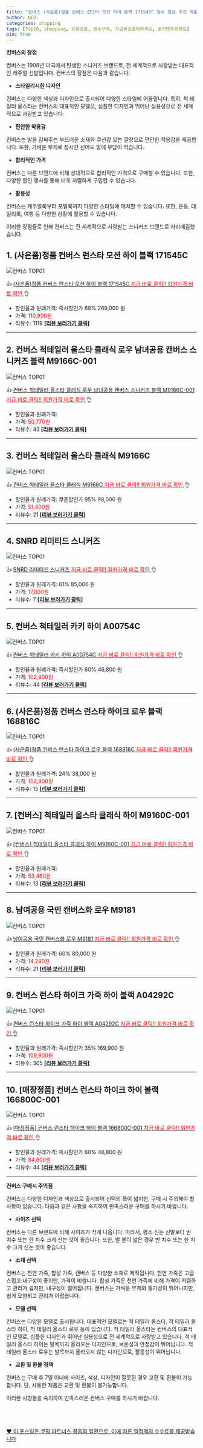 ```yaml
---
title: "컨버스 (사은품)정품 컨버스 런스타 모션 하이 블랙 171545C 필수 필요 추천 제품 비교 최저 가격 비교 장점 구매 후기 구매평"
author: NEO.
categories: shopping
tags: [Top10, shopping, 유행상품, 필수구매, 지금바로클릭하세요, 놓치면후회해요]
pin: true
---
```

**컨버스의 장점**

컨버스는 1908년 미국에서 탄생한 스니커즈 브랜드로, 전 세계적으로 사랑받는 대표적인 캐주얼 신발입니다. 컨버스의 장점은 다음과 같습니다.

* **스타일리시한 디자인**

컨버스는 다양한 색상과 디자인으로 출시되어 다양한 스타일에 어울립니다. 특히, 척 테일러 올스타는 컨버스의 대표적인 모델로, 심플한 디자인과 뛰어난 실용성으로 전 세계적으로 사랑받고 있습니다.

* **편안한 착용감**

컨버스는 발을 감싸주는 부드러운 소재와 쿠션감 있는 깔창으로 편안한 착용감을 제공합니다. 또한, 가벼운 무게로 장시간 신어도 발에 부담이 적습니다.

* **합리적인 가격**

컨버스는 다른 브랜드에 비해 상대적으로 합리적인 가격으로 구매할 수 있습니다. 또한, 다양한 할인 행사를 통해 더욱 저렴하게 구입할 수 있습니다.

* **활용성**

컨버스는 캐주얼룩부터 포멀룩까지 다양한 스타일에 매치할 수 있습니다. 또한, 운동, 데일리룩, 여행 등 다양한 상황에 활용할 수 있습니다.

이러한 장점들로 인해 컨버스는 전 세계적으로 사랑받는 스니커즈 브랜드로 자리매김했습니다.

   

## 1. (사은품)정품 컨버스 런스타 모션 하이 블랙 171545C

![컨버스 TOP01](https://thumbnail6.coupangcdn.com/thumbnails/remote/490x490ex/image/vendor_inventory/78a5/7cefc24ef1913c9a338d1c6cd5679c45a1a09176aa63cc2ce78bc6e3a33a.png)


👍 [(사은품)정품 컨버스 런스타 모션 하이 블랙 171545C <font color=red> 지금 바로 클릭!! 회원가격 바로 확인 </font> ](https://link.coupang.com/re/AFFSDP?lptag=AF3617701&subid=GithubCoopas&pageKey=6373197553&traceid=V0-153&itemId=13508186625&vendorItemId=81901891164) 👌 


- 할인율과 원래가격: 즉시할인가 68%  269,000   원
- 가격: <span style='color:red'>110,900원</span>
- 리뷰수: 1119  [**[리뷰 보러가기 클릭]**](https://link.coupang.com/re/AFFSDP?lptag=AF3617701&subid=GithubCoopas&pageKey=6373197553&traceid=V0-153&itemId=13508186625&vendorItemId=81901891164)

---


   

## 2. 컨버스 척테일러 올스타 클래식 로우 남녀공용 캔버스 스니커즈 블랙 M9166C-001

![컨버스 TOP01](https://thumbnail10.coupangcdn.com/thumbnails/remote/490x490ex/image/vendor_inventory/d04b/c6094f676aa13b8586adcf7b005489dfa1a605970543c585261c7cca09d1.jpg)


👍 [컨버스 척테일러 올스타 클래식 로우 남녀공용 캔버스 스니커즈 블랙 M9166C-001 <font color=red> 지금 바로 클릭!! 회원가격 바로 확인 </font> ](https://link.coupang.com/re/AFFSDP?lptag=AF3617701&subid=GithubCoopas&pageKey=1295340382&traceid=V0-153&itemId=2307595201&vendorItemId=84584093719) 👌 


- 할인율과 원래가격: 
- 가격: <span style='color:red'>50,770원</span>
- 리뷰수: 43  [**[리뷰 보러가기 클릭]**](https://link.coupang.com/re/AFFSDP?lptag=AF3617701&subid=GithubCoopas&pageKey=1295340382&traceid=V0-153&itemId=2307595201&vendorItemId=84584093719)

---


   

## 3. 컨버스 척테일러 올스타 클래식 M9166C

![컨버스 TOP01](https://thumbnail6.coupangcdn.com/thumbnails/remote/490x490ex/image/vendor_inventory/141d/f573254bba9110aee4fd3e906590651164477ed0646289a3f0a4366da0c9.jpg)


👍 [컨버스 척테일러 올스타 클래식 M9166C <font color=red> 지금 바로 클릭!! 회원가격 바로 확인 </font> ](https://link.coupang.com/re/AFFSDP?lptag=AF3617701&subid=GithubCoopas&pageKey=6714315697&traceid=V0-153&itemId=15597662499&vendorItemId=75315486384) 👌 


- 할인율과 원래가격: 쿠폰할인가 95%  98,000   원
- 가격: <span style='color:red'>51,400원</span>
- 리뷰수: 21  [**[리뷰 보러가기 클릭]**](https://link.coupang.com/re/AFFSDP?lptag=AF3617701&subid=GithubCoopas&pageKey=6714315697&traceid=V0-153&itemId=15597662499&vendorItemId=75315486384)

---


   

## 4. SNRD 리미티드 스니커즈

![컨버스 TOP01](https://thumbnail6.coupangcdn.com/thumbnails/remote/490x490ex/image/retail/images/2019/06/25/14/9/2fc9eb15-5505-4a89-84cf-7c6ead043270.jpg)


👍 [SNRD 리미티드 스니커즈 <font color=red> 지금 바로 클릭!! 회원가격 바로 확인 </font> ](https://link.coupang.com/re/AFFSDP?lptag=AF3617701&subid=GithubCoopas&pageKey=246288846&traceid=V0-153&itemId=780348357&vendorItemId=4971303939) 👌 


- 할인율과 원래가격: 61%  85,000   원
- 가격: <span style='color:red'>17,800원</span>
- 리뷰수: 7  [**[리뷰 보러가기 클릭]**](https://link.coupang.com/re/AFFSDP?lptag=AF3617701&subid=GithubCoopas&pageKey=246288846&traceid=V0-153&itemId=780348357&vendorItemId=4971303939)

---


   

## 5. 컨버스 척테일러 카키 하이 A00754C

![컨버스 TOP01](https://thumbnail8.coupangcdn.com/thumbnails/remote/490x490ex/image/vendor_inventory/56fe/a20528153455310bd235500d66f48b3a7a4292e785b258b9f3c7b3c4f5bb.jpg)


👍 [컨버스 척테일러 카키 하이 A00754C <font color=red> 지금 바로 클릭!! 회원가격 바로 확인 </font> ](https://link.coupang.com/re/AFFSDP?lptag=AF3617701&subid=GithubCoopas&pageKey=6853984522&traceid=V0-153&itemId=16338503480&vendorItemId=83530389243) 👌 


- 할인율과 원래가격: 즉시할인가 60%  46,800   원
- 가격: <span style='color:red'>102,900원</span>
- 리뷰수: 44  [**[리뷰 보러가기 클릭]**](https://link.coupang.com/re/AFFSDP?lptag=AF3617701&subid=GithubCoopas&pageKey=6853984522&traceid=V0-153&itemId=16338503480&vendorItemId=83530389243)

---


   

## 6. (사은품)정품 컨버스 런스타 하이크 로우 블랙 168816C

![컨버스 TOP01](https://thumbnail10.coupangcdn.com/thumbnails/remote/490x490ex/image/vendor_inventory/99b7/68efc744e5fd938ebbb6722231f25e3a52e66d44ac8b176e7e1b444f6063.jpg)


👍 [(사은품)정품 컨버스 런스타 하이크 로우 블랙 168816C <font color=red> 지금 바로 클릭!! 회원가격 바로 확인 </font> ](https://link.coupang.com/re/AFFSDP?lptag=AF3617701&subid=GithubCoopas&pageKey=6628840122&traceid=V0-153&itemId=16641389312&vendorItemId=81901888020) 👌 


- 할인율과 원래가격: 24%  38,000   원
- 가격: <span style='color:red'>104,900원</span>
- 리뷰수: 15  [**[리뷰 보러가기 클릭]**](https://link.coupang.com/re/AFFSDP?lptag=AF3617701&subid=GithubCoopas&pageKey=6628840122&traceid=V0-153&itemId=16641389312&vendorItemId=81901888020)

---


   

## 7. [컨버스] 척테일러 올스타 클래식 하이 M9160C-001

![컨버스 TOP01](https://thumbnail10.coupangcdn.com/thumbnails/remote/490x490ex/image/vendor_inventory/7687/ea0743d2b731b9371662cbb18d14df39f3553422ca2bea4f39ce622f2c99.jpg)


👍 [[컨버스] 척테일러 올스타 클래식 하이 M9160C-001 <font color=red> 지금 바로 클릭!! 회원가격 바로 확인 </font> ](https://link.coupang.com/re/AFFSDP?lptag=AF3617701&subid=GithubCoopas&pageKey=293970809&traceid=V0-153&itemId=927885423&vendorItemId=83999593592) 👌 


- 할인율과 원래가격: 
- 가격: <span style='color:red'>53,460원</span>
- 리뷰수: 13  [**[리뷰 보러가기 클릭]**](https://link.coupang.com/re/AFFSDP?lptag=AF3617701&subid=GithubCoopas&pageKey=293970809&traceid=V0-153&itemId=927885423&vendorItemId=83999593592)

---


   

## 8. 남여공용 국민 캔버스화 로우 M9181

![컨버스 TOP01](https://thumbnail9.coupangcdn.com/thumbnails/remote/490x490ex/image/retail/images/2020/08/19/14/2/94a1ea0e-8e4c-46ec-8628-8393d6c98950.jpg)


👍 [남여공용 국민 캔버스화 로우 M9181 <font color=red> 지금 바로 클릭!! 회원가격 바로 확인 </font> ](https://link.coupang.com/re/AFFSDP?lptag=AF3617701&subid=GithubCoopas&pageKey=1981356594&traceid=V0-153&itemId=3370990109&vendorItemId=71357703765) 👌 


- 할인율과 원래가격: 60%  80,000   원
- 가격: <span style='color:red'>14,280원</span>
- 리뷰수: 21  [**[리뷰 보러가기 클릭]**](https://link.coupang.com/re/AFFSDP?lptag=AF3617701&subid=GithubCoopas&pageKey=1981356594&traceid=V0-153&itemId=3370990109&vendorItemId=71357703765)

---


   

## 9. 컨버스 런스타 하이크 가죽 하이 블랙 A04292C

![컨버스 TOP01](https://thumbnail10.coupangcdn.com/thumbnails/remote/490x490ex/image/vendor_inventory/2330/b4a4aa942a4ce7ea128fc457cf14fca550477a0129227085a2bea59f2b75.jpg)


👍 [컨버스 런스타 하이크 가죽 하이 블랙 A04292C <font color=red> 지금 바로 클릭!! 회원가격 바로 확인 </font> ](https://link.coupang.com/re/AFFSDP?lptag=AF3617701&subid=GithubCoopas&pageKey=6793247594&traceid=V0-153&itemId=16010456488&vendorItemId=83530391067) 👌 


- 할인율과 원래가격: 즉시할인가 35%  169,900   원
- 가격: <span style='color:red'>109,900원</span>
- 리뷰수: 305  [**[리뷰 보러가기 클릭]**](https://link.coupang.com/re/AFFSDP?lptag=AF3617701&subid=GithubCoopas&pageKey=6793247594&traceid=V0-153&itemId=16010456488&vendorItemId=83530391067)

---


   

## 10. [매장정품] 컨버스 런스타 하이크 하이 블랙 166800C-001

![컨버스 TOP01](https://thumbnail6.coupangcdn.com/thumbnails/remote/490x490ex/image/vendor_inventory/9d79/72e59009d524261a021ef9d84bd4b03b116f1bb7e4f3a116ddc4ba4ff1f3.png)


👍 [[매장정품] 컨버스 런스타 하이크 하이 블랙 166800C-001 <font color=red> 지금 바로 클릭!! 회원가격 바로 확인 </font> ](https://link.coupang.com/re/AFFSDP?lptag=AF3617701&subid=GithubCoopas&pageKey=6773830252&traceid=V0-153&itemId=15911733146&vendorItemId=87816372455) 👌 


- 할인율과 원래가격: 즉시할인가 60%  46,800   원
- 가격: <span style='color:red'>84,800원</span>
- 리뷰수: 44  [**[리뷰 보러가기 클릭]**](https://link.coupang.com/re/AFFSDP?lptag=AF3617701&subid=GithubCoopas&pageKey=6773830252&traceid=V0-153&itemId=15911733146&vendorItemId=87816372455)

---
**컨버스 구매시 주의점**

컨버스는 다양한 디자인과 색상으로 출시되어 선택의 폭이 넓지만, 구매 시 주의해야 할 사항이 있습니다. 다음과 같은 사항을 숙지하여 만족스러운 구매를 하시기 바랍니다.

* **사이즈 선택**

컨버스는 다른 브랜드에 비해 사이즈가 작게 나옵니다. 따라서, 평소 신는 신발보다 반 치수 또는 한 치수 크게 신는 것이 좋습니다. 또한, 발 볼이 넓은 경우 반 치수 또는 한 치수 크게 신는 것이 좋습니다.

* **소재 선택**

컨버스는 천연 가죽, 합성 가죽, 캔버스 등 다양한 소재로 제작됩니다. 천연 가죽은 고급스럽고 내구성이 좋지만, 가격이 비쌉니다. 합성 가죽은 천연 가죽에 비해 가격이 저렴하고 관리가 쉽지만, 내구성이 떨어집니다. 캔버스는 가벼운 무게와 통기성이 뛰어나지만, 쉽게 오염되고 관리가 어렵습니다.

* **모델 선택**

컨버스는 다양한 모델로 출시됩니다. 대표적인 모델로는 척 테일러 올스타, 척 테일러 올스타 하이, 척 테일러 올스타 로우 등이 있습니다. 척 테일러 올스타는 컨버스의 대표적인 모델로, 심플한 디자인과 뛰어난 실용성으로 전 세계적으로 사랑받고 있습니다. 척 테일러 올스타 하이는 발목까지 올라오는 디자인으로, 보온성과 안정감이 뛰어납니다. 척 테일러 올스타 로우는 발목까지 올라오지 않는 디자인으로, 활동성이 뛰어납니다.

* **교환 및 환불 정책**

컨버스는 구매 후 7일 이내에 사이즈, 색상, 디자인이 잘못된 경우 교환 및 환불이 가능합니다. 단, 사용한 제품은 교환 및 환불이 불가능합니다.

이러한 사항들을 숙지하여 만족스러운 컨버스 구매를 하시기 바랍니다.<br><br><br><br><br> [ ❤  이 포스팅은 쿠팡 파트너스 활동의 일환으로, 이에 따른 일정액의 수수료를 제공받습니다](https://link.coupang.com/a/bcEFyh)